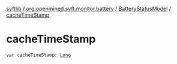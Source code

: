 [syftlib](../../index.md) / [org.openmined.syft.monitor.battery](../index.md) / [BatteryStatusModel](index.md) / [cacheTimeStamp](./cache-time-stamp.md)

# cacheTimeStamp

`var cacheTimeStamp: `[`Long`](https://kotlinlang.org/api/latest/jvm/stdlib/kotlin/-long/index.html)